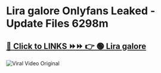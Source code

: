 
 # Lira galore Onlyfans Leaked - Update Files 6298m

## <h2><a href="https://clipsfans.com/Lira_galore&ref=git">🔗 Click to LINKS ⏩⏩ 👉 🟢 Lira galore </a></h2>

<a href="https://clipsfans.com/Lira_galore&ref=git" rel="nofollow" data-target="animated-image.originalLink"><img src="https://i.ibb.co.com/xMMVF88/686577567.gif" alt="Viral Video Original" style="max-width: 100%; display: inline-block;" data-target="animated-image.originalImage"></a>

